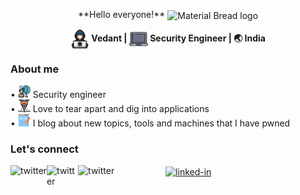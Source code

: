 <p align="center">**Hello everyone!**
  <img align="center" width="20" src="https://camo.githubusercontent.com/e8e7b06ecf583bc040eb60e44eb5b8e0ecc5421320a92929ce21522dbc34c891/68747470733a2f2f6d656469612e67697068792e636f6d2f6d656469612f6876524a434c467a6361737252346961377a2f67697068792e676966" alt="Material Bread logo"></p>


<!--
**Starscorpio/Starscorpio** is a ✨ _special_ ✨ repository because its `README.md` (this file) appears on your GitHub profile.

Here are some ideas to get you started:

- 🔭 I’m currently working on ...
- 🌱 I’m currently learning ...
- 👯 I’m looking to collaborate on ...
- 🤔 I’m looking for help with ...
- 💬 Ask me about ...
- 📫 How to reach me: ...
- 😄 Pronouns: ...
- ⚡ Fun fact: ...
-->
<p align="center" style="font-weight:bold"> <img align="center" width="30" src="https://github.com/Starscorpio/SimScan/blob/main/gifs/hacker.png" alt="Material Bread logo"> Vedant | <img align="center" width="30" src="https://github.com/Starscorpio/SimScan/blob/main/gifs/laptop%20(2).png" alt="Material Bread logo"> Security Engineer |  🌏 India</p>


### About me
• <img width="20" src="https://github.com/Starscorpio/SimScan/blob/main/gifs/freelance.png" alt="Material Bread logo"> Security engineer<br/>
• <img width="20" src="https://github.com/Starscorpio/SimScan/blob/main/gifs/drill.png" alt="Material Bread logo"> Love to tear apart and dig into applications<br/>
• <img width="20" src="https://github.com/Starscorpio/SimScan/blob/main/gifs/blog.png" alt="Material Bread logo"> I blog about new topics, tools and machines that I have pwned


### Let's connect
[<img align="left" alt="twitter" src="https://img.shields.io/badge/twitter-%231DA1F2.svg?&style=for-the-badge&logo=twitter&logoColor=white" />](https://twitter.com/starscorp1o) [<img align="center" alt="linked-in" src="https://img.shields.io/badge/linkedin-%230077B5.svg?&style=for-the-badge&logo=linkedin&logoColor=white" />](https://www.linkedin.com/in/vedanttare) [<img width="50" align="left" alt="twitter" src="https://img.shields.io/badge/-Blog-yellow" />](https://vedanttare.com/) [<img width="140" align="left" alt="twitter" src="https://app.hackthebox.com/images/logos/logo-htb.svg" />](https://app.hackthebox.com/profile/overview)


